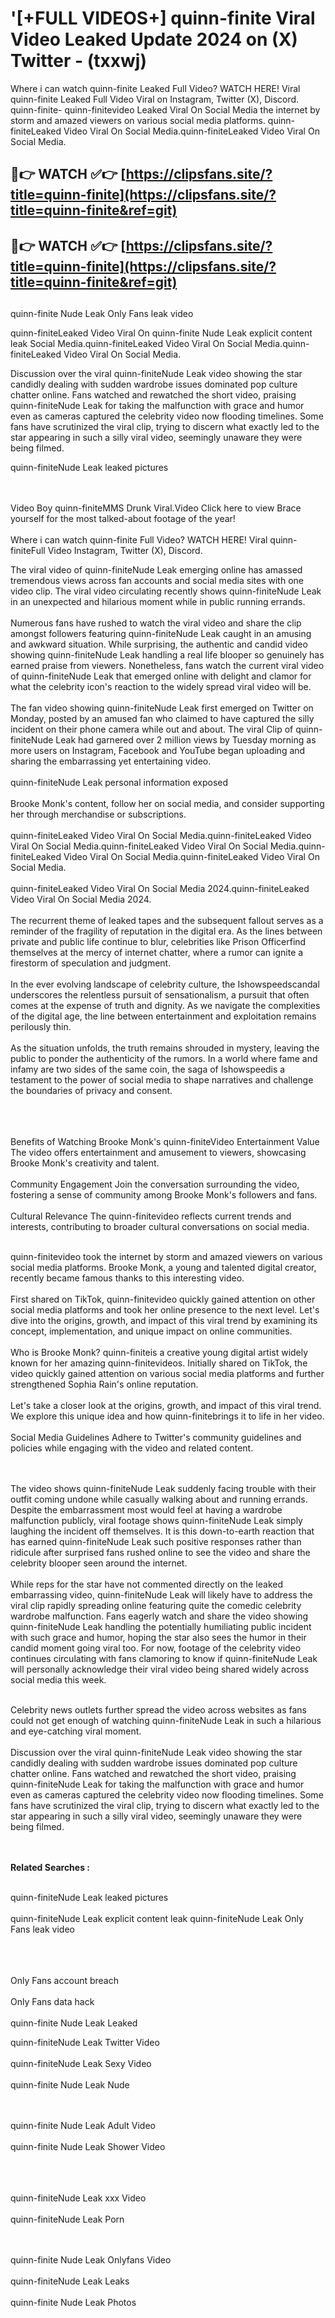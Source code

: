 #  '[+FULL VIDEOS+] quinn-finite Viral Video Leaked Update 2024 on (X) Twitter - (txxwj)

Where i can watch quinn-finite Leaked Full Video? WATCH HERE! Viral quinn-finite Leaked Full Video Viral on Instagram, Twitter (X), Discord.
quinn-finite- quinn-finitevideo Leaked Viral On Social Media the internet by storm and amazed viewers on various social media platforms.
quinn-finiteLeaked Video Viral On Social Media.quinn-finiteLeaked Video Viral On Social Media.




## 🔴👉 WATCH ✅👉 [https://clipsfans.site/?title=quinn-finite](https://clipsfans.site/?title=quinn-finite&ref=git)


## 🔴👉 WATCH ✅👉 [https://clipsfans.site/?title=quinn-finite](https://clipsfans.site/?title=quinn-finite&ref=git)
##


quinn-finite Nude Leak Only Fans leak video 


quinn-finiteLeaked Video Viral On  quinn-finite Nude Leak explicit content leak Social Media.quinn-finiteLeaked Video Viral On Social Media.quinn-finiteLeaked Video Viral On Social Media.



Discussion over the viral quinn-finiteNude Leak video showing the star candidly dealing with sudden wardrobe issues dominated pop culture chatter online. Fans watched and rewatched the short video, praising quinn-finiteNude Leak for taking the malfunction with grace and humor even as cameras captured the celebrity video now flooding timelines. Some fans have scrutinized the viral clip, trying to discern what exactly led to the star appearing in such a silly viral video, seemingly unaware they were being filmed.


quinn-finiteNude Leak leaked pictures


  <br>

  <br>
Video Boy quinn-finiteMMS Drunk Viral.Video Click here to view Brace yourself for the most talked-about footage of the year!
<br><br>
Where i can watch quinn-finite Full Video? WATCH HERE! Viral quinn-finiteFull Video Instagram, Twitter (X), Discord.

The viral video of quinn-finiteNude Leak emerging online has amassed tremendous views across fan accounts and social media sites with one video clip. The viral video circulating recently shows quinn-finiteNude Leak in an unexpected and hilarious moment while in public running errands.
<br><br>
Numerous fans have rushed to watch the viral video and share the clip amongst followers featuring quinn-finiteNude Leak caught in an amusing and awkward situation. While surprising, the authentic and candid video showing quinn-finiteNude Leak handling a real life blooper so genuinely has earned praise from viewers. Nonetheless, fans watch the current viral video of quinn-finiteNude Leak that emerged online with delight and clamor for what the celebrity icon's reaction to the widely spread viral video will be.
<br><br>
The fan video showing quinn-finiteNude Leak first emerged on Twitter on Monday, posted by an amused fan who claimed to have captured the silly incident on their phone camera while out and about. The viral Clip of quinn-finiteNude Leak had garnered over 2 million views by Tuesday morning as more users on Instagram, Facebook and YouTube began uploading and sharing the embarrassing yet entertaining video.
<br><br>
quinn-finiteNude Leak personal information exposed
<br><br>
Brooke Monk's content, follow her on social media, and consider supporting her through merchandise or subscriptions.
<br><br>
quinn-finiteLeaked Video Viral On Social Media.quinn-finiteLeaked Video Viral On Social Media.quinn-finiteLeaked Video Viral On Social Media.quinn-finiteLeaked Video Viral On Social Media.quinn-finiteLeaked Video Viral On Social Media.
<br><br>
quinn-finiteLeaked Video Viral On Social Media 2024.quinn-finiteLeaked Video Viral On Social Media 2024.
<br><br>
The recurrent theme of leaked tapes and the subsequent fallout serves as a reminder of the fragility of reputation in the digital era. As the lines between private and public life continue to blur, celebrities like Prison Officerfind themselves at the mercy of internet chatter, where a rumor can ignite a firestorm of speculation and judgment.
<br><br>
In the ever evolving landscape of celebrity culture, the Ishowspeedscandal underscores the relentless pursuit of sensationalism, a pursuit that often comes at the expense of truth and dignity. As we navigate the complexities of the digital age, the line between entertainment and exploitation remains perilously thin.
<br><br>
As the situation unfolds, the truth remains shrouded in mystery, leaving the public to ponder the authenticity of the rumors. In a world where fame and infamy are two sides of the same coin, the saga of Ishowspeedis a testament to the power of social media to shape narratives and challenge the boundaries of privacy and consent.
<br><br>

<br><br>
Benefits of Watching Brooke Monk's quinn-finiteVideo Entertainment Value The video offers entertainment and amusement to viewers, showcasing Brooke Monk's creativity and talent.
<br><br>
Community Engagement Join the conversation surrounding the video, fostering a sense of community among Brooke Monk's followers and fans.
<br><br>
Cultural Relevance The quinn-finitevideo reflects current trends and interests, contributing to broader cultural conversations on social media.
<br><br>


quinn-finitevideo took the internet by storm and amazed viewers on various social media platforms. Brooke Monk, a young and talented digital creator, recently became famous thanks to this interesting video.
<br><br>
First shared on TikTok, quinn-finitevideo quickly gained attention on other social media platforms and took her online presence to the next level. Let's dive into the origins, growth, and impact of this viral trend by examining its concept, implementation, and unique impact on online communities.
<br><br>
Who is Brooke Monk? quinn-finiteis a creative young digital artist widely known for her amazing quinn-finitevideos. Initially shared on TikTok, the video quickly gained attention on various social media platforms and further strengthened Sophia Rain's online reputation.
<br><br>
Let's take a closer look at the origins, growth, and impact of this viral trend. We explore this unique idea and how quinn-finitebrings it to life in her video.
<br><br>
Social Media Guidelines Adhere to Twitter's community guidelines and policies while engaging with the video and related content.


<br><br>
The video shows quinn-finiteNude Leak suddenly facing trouble with their outfit coming undone while casually walking about and running errands. Despite the embarrassment most would feel at having a wardrobe malfunction publicly, viral footage shows quinn-finiteNude Leak simply laughing the incident off themselves. It is this down-to-earth reaction that has earned quinn-finiteNude Leak such positive responses rather than ridicule after surprised fans rushed online to see the video and share the celebrity blooper seen around the internet.
<br><br>
While reps for the star have not commented directly on the leaked embarrassing video, quinn-finiteNude Leak will likely have to address the viral clip rapidly spreading online featuring quite the comedic celebrity wardrobe malfunction. Fans eagerly watch and share the video showing quinn-finiteNude Leak handling the potentially humiliating public incident with such grace and humor, hoping the star also sees the humor in their candid moment going viral too. For now, footage of the celebrity video continues circulating with fans clamoring to know if quinn-finiteNude Leak will personally acknowledge their viral video being shared widely across social media this week.
<br><br>

Celebrity news outlets further spread the video across websites as fans could not get enough of watching quinn-finiteNude Leak in such a hilarious and eye-catching viral moment.
<br><br>
Discussion over the viral quinn-finiteNude Leak video showing the star candidly dealing with sudden wardrobe issues dominated pop culture chatter online. Fans watched and rewatched the short video, praising quinn-finiteNude Leak for taking the malfunction with grace and humor even as cameras captured the celebrity video now flooding timelines. Some fans have scrutinized the viral clip, trying to discern what exactly led to the star appearing in such a silly viral video, seemingly unaware they were being filmed.


<br><br>
<strong>Related Searches :</strong>
<br><br>

quinn-finiteNude Leak leaked pictures
<br><br>
quinn-finiteNude Leak explicit content leak
quinn-finiteNude Leak Only Fans leak video
<br><br>

<br><br>
Only Fans account breach
<br><br>
Only Fans data hack
<br><br>
quinn-finite Nude Leak Leaked

quinn-finiteNude Leak Twitter Video
<br><br>
quinn-finiteNude Leak Sexy Video
<br><br>
quinn-finite Nude Leak Nude

<br><br>
quinn-finite Nude Leak Adult Video
<br><br>
quinn-finite Nude Leak Shower Video
<br><br>

<br><br>
quinn-finiteNude Leak xxx Video
<br><br>
quinn-finiteNude Leak Porn

<br><br>
quinn-finite Nude Leak Onlyfans Video
<br><br>
quinn-finiteNude Leak Leaks
<br><br>
quinn-finite Nude Leak Photos
